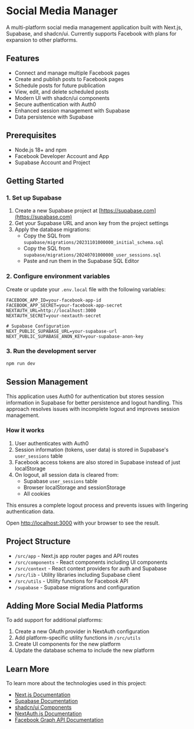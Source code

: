 # Social Media Manager

A multi-platform social media management application built with Next.js, Supabase, and shadcn/ui. Currently supports Facebook with plans for expansion to other platforms.

## Features

- Connect and manage multiple Facebook pages
- Create and publish posts to Facebook pages
- Schedule posts for future publication
- View, edit, and delete scheduled posts
- Modern UI with shadcn/ui components
- Secure authentication with Auth0
- Enhanced session management with Supabase
- Data persistence with Supabase
## Prerequisites

- Node.js 18+ and npm
- Facebook Developer Account and App
- Supabase Account and Project

## Getting Started

### 1. Set up Supabase

1. Create a new Supabase project at [https://supabase.com](https://supabase.com)
2. Get your Supabase URL and anon key from the project settings
3. Apply the database migrations:
   - Copy the SQL from `supabase/migrations/20231101000000_initial_schema.sql`
   - Copy the SQL from `supabase/migrations/20240701000000_user_sessions.sql`
   - Paste and run them in the Supabase SQL Editor

### 2. Configure environment variables

Create or update your `.env.local` file with the following variables:

```
FACEBOOK_APP_ID=your-facebook-app-id
FACEBOOK_APP_SECRET=your-facebook-app-secret
NEXTAUTH_URL=http://localhost:3000
NEXTAUTH_SECRET=your-nextauth-secret

# Supabase Configuration
NEXT_PUBLIC_SUPABASE_URL=your-supabase-url
NEXT_PUBLIC_SUPABASE_ANON_KEY=your-supabase-anon-key
```

### 3. Run the development server

```bash
npm run dev
```

## Session Management

This application uses Auth0 for authentication but stores session information in Supabase for better persistence and logout handling. This approach resolves issues with incomplete logout and improves session management.

### How it works

1. User authenticates with Auth0
2. Session information (tokens, user data) is stored in Supabase's `user_sessions` table
3. Facebook access tokens are also stored in Supabase instead of just localStorage
4. On logout, all session data is cleared from:
   - Supabase `user_sessions` table
   - Browser localStorage and sessionStorage
   - All cookies

This ensures a complete logout process and prevents issues with lingering authentication data.

Open [http://localhost:3000](http://localhost:3000) with your browser to see the result.

## Project Structure

- `/src/app` - Next.js app router pages and API routes
- `/src/components` - React components including UI components
- `/src/context` - React context providers for auth and Supabase
- `/src/lib` - Utility libraries including Supabase client
- `/src/utils` - Utility functions for Facebook API
- `/supabase` - Supabase migrations and configuration

## Adding More Social Media Platforms

To add support for additional platforms:

1. Create a new OAuth provider in NextAuth configuration
2. Add platform-specific utility functions in `/src/utils`
3. Create UI components for the new platform
4. Update the database schema to include the new platform

## Learn More

To learn more about the technologies used in this project:

- [Next.js Documentation](https://nextjs.org/docs)
- [Supabase Documentation](https://supabase.com/docs)
- [shadcn/ui Components](https://ui.shadcn.com)
- [NextAuth.js Documentation](https://next-auth.js.org)
- [Facebook Graph API Documentation](https://developers.facebook.com/docs/graph-api)
